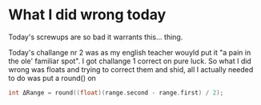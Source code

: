 # What I did wrong today
Today's screwups are so bad it warrants this... thing.

Today's challange nr 2 was as my english teacher wouyld put it "a pain in the ole' familiar spot". I got challange 1 correct on pure luck.
So what I did wrong was floats and trying to correct them and shid, all I actually needed to do was put a round() on
```cpp
int ΔRange = round((float)(range.second - range.first) / 2);
```